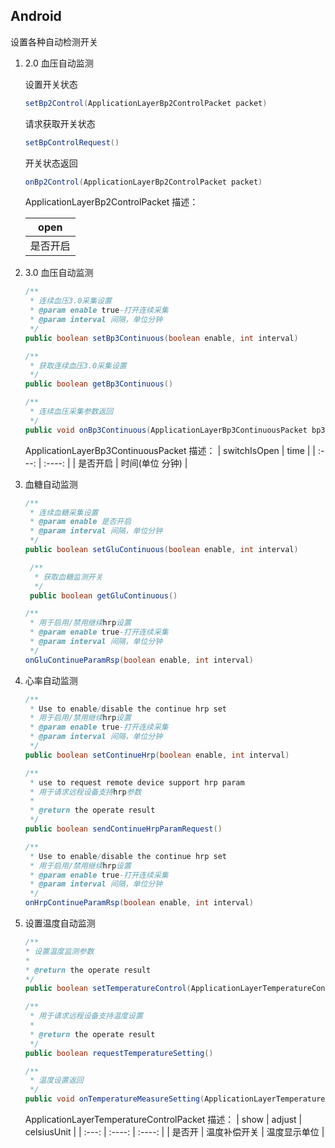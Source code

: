## Android

设置各种自动检测开关

1. 2.0 血压自动监测

    设置开关状态
    ```java
    setBp2Control(ApplicationLayerBp2ControlPacket packet)
    ```

    请求获取开关状态
    ```java
    setBpControlRequest()
    ```

    开关状态返回
    ```java
    onBp2Control(ApplicationLayerBp2ControlPacket packet)
    ```
    ApplicationLayerBp2ControlPacket 描述：

    |    open    |
    |   :---:    |
    |   是否开启  |

2. 3.0 血压自动监测

    ```java
    /**
     * 连续血压3.0采集设置
     * @param enable true-打开连续采集
     * @param interval 间隔，单位分钟
     */
    public boolean setBp3Continuous(boolean enable, int interval)
    ```

    ```java
    /**
     * 获取连续血压3.0采集设置
     */
    public boolean getBp3Continuous()
    ```

    ```java
    /**
     * 连续血压采集参数返回
     */
    public void onBp3Continuous(ApplicationLayerBp3ContinuousPacket bp3ContinuousPacket)
    ```

    ApplicationLayerBp3ContinuousPacket 描述：
    |    switchIsOpen |    time   |
    |     :---:      |     :----:    |
    |    是否开启      | 时间(单位 分钟) |

3. 血糖自动监测

   ```java
   /**
    * 连续血糖采集设置
    * @param enable 是否开启
    * @param interval 间隔，单位分钟
    */
   public boolean setGluContinuous(boolean enable, int interval)
   ```

   ```java
    /**
     * 获取血糖监测开关
     */
    public boolean getGluContinuous()
   ```

   ```java
   /**
    * 用于启用/禁用继续hrp设置
    * @param enable true-打开连续采集
    * @param interval 间隔，单位分钟
    */
   onGluContinueParamRsp(boolean enable, int interval)
   ```

4. 心率自动监测

    ```java
    /**
     * Use to enable/disable the continue hrp set
     * 用于启用/禁用继续hrp设置
     * @param enable true-打开连续采集
     * @param interval 间隔，单位分钟
     */
    public boolean setContinueHrp(boolean enable, int interval)
    ```

    ```java
    /**
     * use to request remote device support hrp param
     * 用于请求远程设备支持hrp参数
     *
     * @return the operate result
     */
    public boolean sendContinueHrpParamRequest()
    ```

    ```java
    /**
     * Use to enable/disable the continue hrp set
     * 用于启用/禁用继续hrp设置
     * @param enable true-打开连续采集
     * @param interval 间隔，单位分钟
     */
    onHrpContinueParamRsp(boolean enable, int interval)
    ```

5. 设置温度自动监测

    ```java
    /**
    * 设置温度监测参数
    *
    * @return the operate result
    */
    public boolean setTemperatureControl(ApplicationLayerTemperatureControlPacket packet)
    ```

    ```java
    /**
     * 用于请求远程设备支持温度设置
     *
     * @return the operate result
     */
    public boolean requestTemperatureSetting()
    ```

    ```java
    /**
     * 温度设置返回
     */
    public void onTemperatureMeasureSetting(ApplicationLayerTemperatureControlPacket packet)
    ```

    ApplicationLayerTemperatureControlPacket 描述：
    |    show |    adjust   | celsiusUnit |
    |   :---: |   :----:    |   :----:    |
    |  是否开  | 温度补偿开关  | 温度显示单位 |
